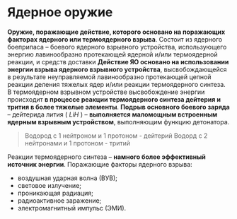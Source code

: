 # Ядерное оружие
**Оружие, поражающие действие, которого основано на поражающих факторах ядерного или термоядерного взрыва**. Состоит из ядерного боеприпаса – боевого ядерного взрывного устройства, использующего энергию лавинообразно протекающей ядерной и/или термоядерной реакции, и средств доставки
**Действие ЯО основано на использовании энергии взрыва ядерного взрывного устройства**, высвобождающейся в результате неуправляемой лавинообразно протекающей цепной реакции деления тяжелых ядер и/или реакции термоядерного синтеза.
В термоядерном взрывном устройстве высвобождение энергии происходит **в процессе реакции термоядерного синтеза дейтерия и трития в более тяжелые элементы**.
**Подрыв основного боевого заряда** – дейтерида лития ( *LiH* ) – **выполняется маломощным встроенным ядерным взрывным устройством**, выполняющим функцию детонатора.
>   Водород с 1 нейтроном и 1 протоном - дейтерий
>   Водорд с 2 нейтронами и 1 протоном - тритий

Реакции термоядерного синтеза – **намного более эффективный источник энергии**.
Поражающие факторы ядерного взрыва:
- воздушная ударная волна (ВУВ);
-  световое излучение;
-  проникающая радиация;
-  радиоактивное заражение;
-  электромагнитный импульс (ЭМИ).